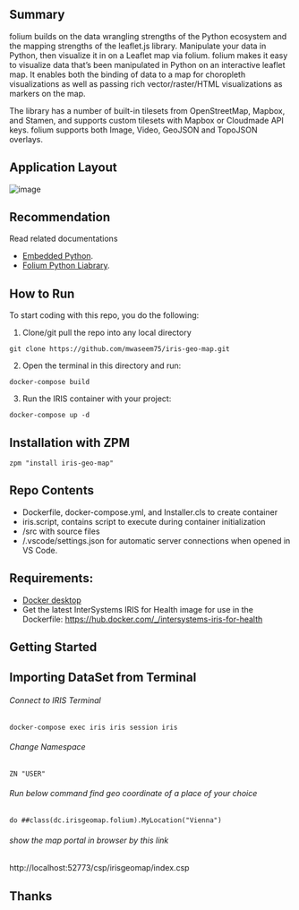 ## Summary
folium builds on the data wrangling strengths of the Python ecosystem and the mapping strengths of the leaflet.js library. Manipulate your data in Python, then visualize it in on a Leaflet map via folium.
folium makes it easy to visualize data that’s been manipulated in Python on an interactive leaflet map. It enables both the binding of data to a map for choropleth visualizations as well as passing rich vector/raster/HTML visualizations as markers on the map.

The library has a number of built-in tilesets from OpenStreetMap, Mapbox, and Stamen, and supports custom tilesets with Mapbox or Cloudmade API keys. folium supports both Image, Video, GeoJSON and TopoJSON overlays.


## Application Layout
![image](https://user-images.githubusercontent.com/18219467/216824126-71084e59-8a1c-49de-9c4b-02e98721d19f.png)

## Recommendation 
 Read related documentations 
* [Embedded Python](https://docs.intersystems.com/irislatest/csp/docbook/DocBook.UI.Page.cls?KEY=PAGE_epython).
* [Folium Python Liabrary](https://python-visualization.github.io/folium/).

## How to Run

To start coding with this repo, you do the following:

1. Clone/git pull the repo into any local directory

```shell
git clone https://github.com/mwaseem75/iris-geo-map.git
```

2. Open the terminal in this directory and run:

```shell
docker-compose build
```

3. Run the IRIS container with your project:

```shell
docker-compose up -d
```
## Installation with ZPM
```
zpm "install iris-geo-map"
```
## Repo Contents   
* Dockerfile, docker-compose.yml, and Installer.cls to create container
* iris.script, contains script to execute during container initialization 
* /src with source files 
* /.vscode/settings.json for automatic server connections when opened in VS Code.

## Requirements:  
* [Docker desktop]( https://www.docker.com/products/docker-desktop)
* Get the latest InterSystems IRIS for Health image for use in the Dockerfile: https://hub.docker.com/_/intersystems-iris-for-health  

## Getting Started 
## Importing DataSet from Terminal
###### Connect to IRIS Terminal
```
docker-compose exec iris iris session iris
```
###### Change Namespace
```
ZN "USER"
```
###### Run below command find geo coordinate of a place of your choice
```
do ##class(dc.irisgeomap.folium).MyLocation("Vienna")
```
###### show the map portal in browser by this link
http://localhost:52773/csp/irisgeomap/index.csp



## Thanks
